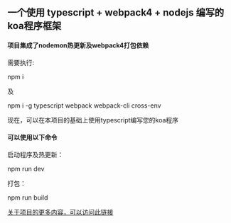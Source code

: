 ##  一个使用 typescript + webpack4 + nodejs 编写的koa程序框架

####  项目集成了nodemon热更新及webpack4打包依赖

需要执行:

  npm i

及

  npm i -g typescript webpack webpack-cli cross-env

现在，可以在本项目的基础上使用typescript编写您的koa程序

####  可以使用以下命令

启动程序及热更新：

  npm run dev

打包：

  npm run build


[关于项目的更多内容，可以访问此链接](https://www.plusign.cn/2020/01/09/nodets/)

